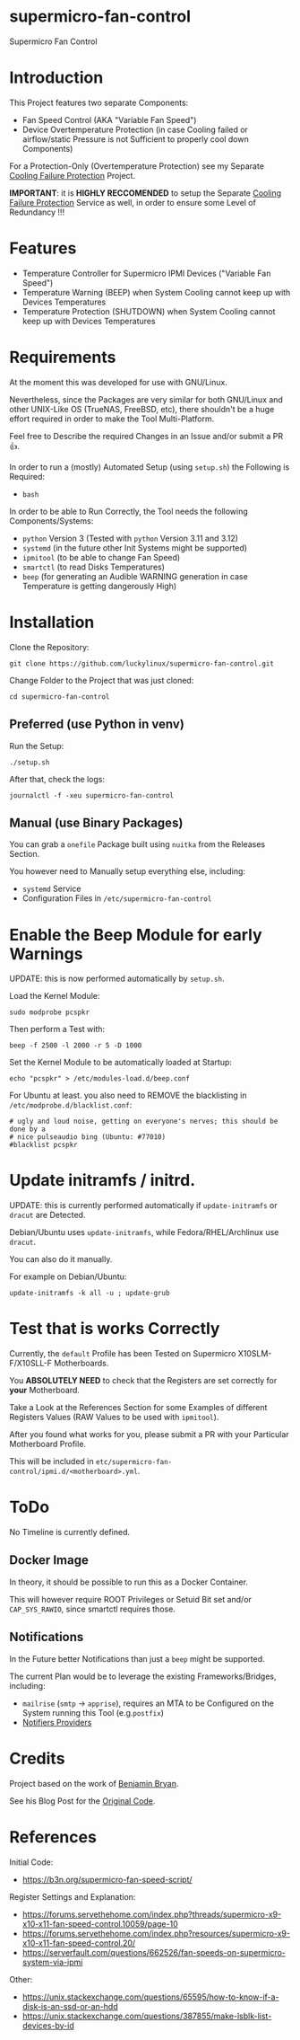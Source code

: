 # supermicro-fan-control
Supermicro Fan Control

# Introduction
This Project features two separate Components:
- Fan Speed Control (AKA "Variable Fan Speed")
- Device Overtemperature Protection (in case Cooling failed or airflow/static Pressure is not Sufficient to properly cool down Components)

For a Protection-Only (Overtemperature Protection) see my Separate [Cooling Failure Protection](https://github.com/luckylinux/cooling-failure-protection) Project.

**IMPORTANT**: it is **HIGHLY RECCOMENDED** to setup the Separate [Cooling Failure Protection](https://github.com/luckylinux/cooling-failure-protection) Service as well, in order to ensure some Level of Redundancy !!!

# Features
- Temperature Controller for Supermicro IPMI Devices ("Variable Fan Speed")
- Temperature Warning (BEEP) when System Cooling cannot keep up with Devices Temperatures
- Temperature Protection (SHUTDOWN) when System Cooling cannot keep up with Devices Temperatures

# Requirements
At the moment this was developed for use with GNU/Linux.

Nevertheless, since the Packages are very similar for both GNU/Linux and other UNIX-Like OS (TrueNAS, FreeBSD, etc), there shouldn't be a huge effort required in order to make the Tool Multi-Platform.

Feel free to Describe the required Changes in an Issue and/or submit a PR :+1:.

In order to run a (mostly) Automated Setup (using `setup.sh`) the Following is Required:
- `bash`

In order to be able to Run Correctly, the Tool needs the following Components/Systems:
- `python` Version 3 (Tested with `python` Version 3.11 and 3.12)
- `systemd` (in the future other Init Systems might be supported)
- `ipmitool` (to be able to change Fan Speed)
- `smartctl` (to read Disks Temperatures)
- `beep` (for generating an Audible WARNING generation in case Temperature is getting dangerously High)

# Installation

Clone the Repository:
```shell
git clone https://github.com/luckylinux/supermicro-fan-control.git
```

Change Folder to the Project that was just cloned:
```shell
cd supermicro-fan-control
```

## Preferred (use Python in venv)
Run the Setup:
```shell
./setup.sh
```

After that, check the logs:
```shell
journalctl -f -xeu supermicro-fan-control
```

## Manual (use Binary Packages)
You can grab a `onefile` Package built using `nuitka` from the Releases Section.

You however need to Manually setup everything else, including:
- `systemd` Service
- Configuration Files in `/etc/supermicro-fan-control`

# Enable the Beep Module for early Warnings
UPDATE: this is now performed automatically by `setup.sh`.

Load the Kernel Module:
```shell
sudo modprobe pcspkr
```

Then perform a Test with:
```shell
beep -f 2500 -l 2000 -r 5 -D 1000
```

Set the Kernel Module to be automatically loaded at Startup:
```shell
echo "pcspkr" > /etc/modules-load.d/beep.conf
```

For Ubuntu at least. you also need to REMOVE the blacklisting in `/etc/modprobe.d/blacklist.conf`:
```shell
# ugly and loud noise, getting on everyone's nerves; this should be done by a
# nice pulseaudio bing (Ubuntu: #77010)
#blacklist pcspkr
```



# Update initramfs / initrd.
UPDATE: this is currently performed automatically if `update-initramfs` or `dracut` are Detected.

Debian/Ubuntu uses `update-initramfs`, while Fedora/RHEL/Archlinux use `dracut`.

You can also do it manually.

For example on Debian/Ubuntu:
```shell
update-initramfs -k all -u ; update-grub
```

# Test that is works Correctly
Currently, the `default` Profile has been Tested on Supermicro X10SLM-F/X10SLL-F Motherboards.

You **ABSOLUTELY NEED** to check that the Registers are set correctly for **your** Motherboard.

Take a Look at the References Section for some Examples of different Registers Values (RAW Values to be used with `ipmitool`).

After you found what works for you, please submit a PR with your Particular Motherboard Profile.

This will be included in `etc/supermicro-fan-control/ipmi.d/<motherboard>.yml`.

# ToDo
No Timeline is currently defined.

## Docker Image
In theory, it should be possible to run this as a Docker Container.

This will however require ROOT Privileges or Setuid Bit set and/or `CAP_SYS_RAWIO`, since smartctl requires those.

## Notifications
In the Future better Notifications than just a `beep` might be supported.

The current Plan would be to leverage the existing Frameworks/Bridges, including:
- `mailrise` (`smtp` -> `apprise`), requires an MTA to be Configured on the System running this Tool (e.g.`postfix`)
- [Notifiers Providers](https://notifiers.readthedocs.io/en/latest/providers/index.html)

# Credits
Project based on the work of [Benjamin Bryan](https://b3n.org).

See his Blog Post for the [Original Code](https://b3n.org/supermicro-fan-speed-script/).

# References
Initial Code:
- https://b3n.org/supermicro-fan-speed-script/

Register Settings and Explanation:
- https://forums.servethehome.com/index.php?threads/supermicro-x9-x10-x11-fan-speed-control.10059/page-10
- https://forums.servethehome.com/index.php?resources/supermicro-x9-x10-x11-fan-speed-control.20/
- https://serverfault.com/questions/662526/fan-speeds-on-supermicro-system-via-ipmi

Other:
- https://unix.stackexchange.com/questions/65595/how-to-know-if-a-disk-is-an-ssd-or-an-hdd
- https://unix.stackexchange.com/questions/387855/make-lsblk-list-devices-by-id

